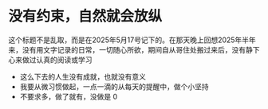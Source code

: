 # 没有约束，自然就会放纵

这个标题不是乱取，而是在2025年5月17号记下的。在那天晚上回想2025年半年来，没有用文字记录的日常，一切随心所欲，期间自从哥住处搬过来后，没有静下心来做过认真的阅读或学习

- 这么下去的人生没有成就，也就没有意义
- 我要从微习惯做起，一点一滴的从每天的提醒中，做个小坚持
- 不要求多，做了就有，没做是 0



